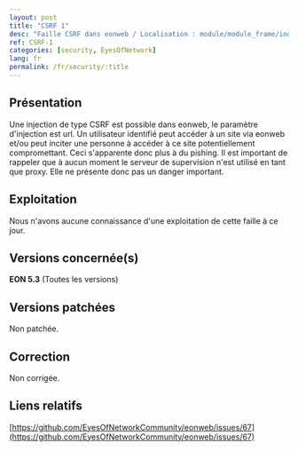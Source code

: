 ```yaml
---
layout: post
title: "CSRF 1"
desc: "Faille CSRF dans eonweb / Localisation : module/module_frame/index.php / Paramètre d'injection : url / Niveau : Faible "
ref: CSRF-1
categories: [security, EyesOfNetwork]
lang: fr
permalink: /fr/security/:title
---
```


## Présentation

Une injection de type CSRF est possible dans eonweb, le paramètre d'injection est url. Un utilisateur identifié peut accéder à un site via eonweb et/ou peut inciter une personne à accéder à ce site potentiellement compromettant. Ceci s'apparente donc plus à du pishing. Il est important de rappeler que à aucun moment le serveur de supervision n'est utilisé en tant que proxy. Elle ne présente donc pas un danger important. 

## Exploitation

Nous n'avons aucune connaissance d'une exploitation de cette faille à ce jour.

## Versions concernée(s)

**EON 5.3** (Toutes les versions)

## Versions patchées

Non patchée.

## Correction

Non corrigée.

## Liens relatifs

[https://github.com/EyesOfNetworkCommunity/eonweb/issues/67](https://github.com/EyesOfNetworkCommunity/eonweb/issues/67)
